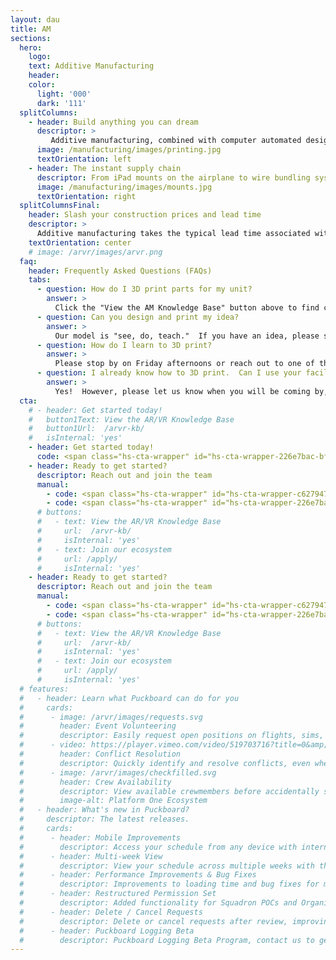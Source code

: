 ```yaml
---
layout: dau
title: AM
sections:
  hero:
    logo: 
    text: Additive Manufacturing
    header: 
    color:
      light: '000'
      dark: '111'
  splitColumns:
    - header: Build anything you can dream
      descriptor: >
         Additive manufacturing, combined with computer automated design, gives you the powerful capability to turn a mental vision into a tangible product.  Whether you are making parts to assist the mission, learning to print coins for your unit, or even making toys to donate to the community, additive manufacturing can help to prototype, refine, and build quickly.
      image: /manufacturing/images/printing.jpg
      textOrientation: left
    - header: The instant supply chain
      descriptor: From iPad mounts on the airplane to wire bundling systems for Aeromedical Evacuation teams, additive manufacturing at Phoenix Spark has a legacy of bringing disruptively valuable capabilities to improve our warfighting capability in a fraction of the time of a normal supply chain.
      image: /manufacturing/images/mounts.jpg
      textOrientation: right
  splitColumnsFinal:
    header: Slash your construction prices and lead time
    descriptor: >
      Additive manufacturing takes the typical lead time associated with standard techniques and reduces by 80-90%.  If you would like to learn more about how to use our facilities to assist your unit, take a look at our knowledge base and reach out to our 3D printing lead!
    textOrientation: center
    # image: /arvr/images/arvr.png
  faq:
    header: Frequently Asked Questions (FAQs)
    tabs:
      - question: How do I 3D print parts for my unit?
        answer: >
          Click the "View the AM Knowledge Base" button above to find contact information, best practices, and existing contracts.  Once you are ready, feel free to contact one of the team members there to get going!
      - question: Can you design and print my idea?
        answer: >
          Our model is "see, do, teach."  If you have an idea, please stop by on Friday afternoons or reach out to one of the reps in our knowledge base.  They can provide you with either 1-on-1 mentoring or access to a scheduled 3D printing training course to get you started!
      - question: How do I learn to 3D print?
        answer: >
          Please stop by on Friday afternoons or reach out to one of the reps in our knowledge base.  They can provide you with either 1-on-1 mentoring or access to a scheduled 3D printing training course to get you started!
      - question: I already know how to 3D print.  Can I use your facilities?
        answer: >
          Yes!  However, please let us know when you will be coming by, either through the "Contact Us" link below, or by reaching out to an expert in the knowledge base.  For safety considerations, our printers are typically only open during normal business hours.
  cta:
    # - header: Get started today!
    #   button1Text: View the AR/VR Knowledge Base
    #   button1Url:  /arvr-kb/
    #   isInternal: 'yes'
    - header: Get started today!
      code: <span class="hs-cta-wrapper" id="hs-cta-wrapper-226e7bac-bf45-475e-9334-8376cbb0510d"><span class="hs-cta-node hs-cta-226e7bac-bf45-475e-9334-8376cbb0510d" id="hs-cta-226e7bac-bf45-475e-9334-8376cbb0510d"><!--[if lte IE 8]><div id="hs-cta-ie-element"></div><![endif]--><a href="https://cta-redirect.hubspot.com/cta/redirect/19681065/226e7bac-bf45-475e-9334-8376cbb0510d"  target="_blank" ><img class="hs-cta-img" id="hs-cta-img-226e7bac-bf45-475e-9334-8376cbb0510d" style="border-width:0px;" src="https://no-cache.hubspot.com/cta/default/19681065/226e7bac-bf45-475e-9334-8376cbb0510d.png"  alt="Join our Ecosystem"/></a></span><script charset="utf-8" src="https://js.hscta.net/cta/current.js"></script><script type="text/javascript"> hbspt.cta.load(19681065, '226e7bac-bf45-475e-9334-8376cbb0510d', {"region":"na1"}); </script></span>
    - header: Ready to get started?
      descriptor: Reach out and join the team
      manual:
        - code: <span class="hs-cta-wrapper" id="hs-cta-wrapper-c6279472-1d4d-475e-abe7-9cdc5a8293e4"><span class="hs-cta-node hs-cta-c6279472-1d4d-475e-abe7-9cdc5a8293e4" id="hs-cta-c6279472-1d4d-475e-abe7-9cdc5a8293e4"><!--[if lte IE 8]><div id="hs-cta-ie-element"></div><![endif]--><a href="https://cta-redirect.hubspot.com/cta/redirect/19681065/c6279472-1d4d-475e-abe7-9cdc5a8293e4"  target="_blank" ><img class="hs-cta-img" id="hs-cta-img-c6279472-1d4d-475e-abe7-9cdc5a8293e4" style="border-width:0px;" src="https://no-cache.hubspot.com/cta/default/19681065/c6279472-1d4d-475e-abe7-9cdc5a8293e4.png"  alt="View the Additive Manufacturing Knowledge Base"/></a></span><script charset="utf-8" src="https://js.hscta.net/cta/current.js"></script><script type="text/javascript"> hbspt.cta.load(19681065, 'c6279472-1d4d-475e-abe7-9cdc5a8293e4', {"region":"na1"}); </script></span>
        - code: <span class="hs-cta-wrapper" id="hs-cta-wrapper-226e7bac-bf45-475e-9334-8376cbb0510d"><span class="hs-cta-node hs-cta-226e7bac-bf45-475e-9334-8376cbb0510d" id="hs-cta-226e7bac-bf45-475e-9334-8376cbb0510d"><!--[if lte IE 8]><div id="hs-cta-ie-element"></div><![endif]--><a href="https://cta-redirect.hubspot.com/cta/redirect/19681065/226e7bac-bf45-475e-9334-8376cbb0510d"  target="_blank" ><img class="hs-cta-img" id="hs-cta-img-226e7bac-bf45-475e-9334-8376cbb0510d" style="border-width:0px;" src="https://no-cache.hubspot.com/cta/default/19681065/226e7bac-bf45-475e-9334-8376cbb0510d.png"  alt="Join our Ecosystem"/></a></span><script charset="utf-8" src="https://js.hscta.net/cta/current.js"></script><script type="text/javascript"> hbspt.cta.load(19681065, '226e7bac-bf45-475e-9334-8376cbb0510d', {"region":"na1"}); </script></span>
      # buttons:
      #   - text: View the AR/VR Knowledge Base
      #     url:  /arvr-kb/
      #     isInternal: 'yes'
      #   - text: Join our ecosystem
      #     url: /apply/
      #     isInternal: 'yes'
    - header: Ready to get started?
      descriptor: Reach out and join the team
      manual:
        - code: <span class="hs-cta-wrapper" id="hs-cta-wrapper-c6279472-1d4d-475e-abe7-9cdc5a8293e4"><span class="hs-cta-node hs-cta-c6279472-1d4d-475e-abe7-9cdc5a8293e4" id="hs-cta-c6279472-1d4d-475e-abe7-9cdc5a8293e4"><!--[if lte IE 8]><div id="hs-cta-ie-element"></div><![endif]--><a href="https://cta-redirect.hubspot.com/cta/redirect/19681065/c6279472-1d4d-475e-abe7-9cdc5a8293e4"  target="_blank" ><img class="hs-cta-img" id="hs-cta-img-c6279472-1d4d-475e-abe7-9cdc5a8293e4" style="border-width:0px;" src="https://no-cache.hubspot.com/cta/default/19681065/c6279472-1d4d-475e-abe7-9cdc5a8293e4.png"  alt="View the Additive Manufacturing Knowledge Base"/></a></span><script charset="utf-8" src="https://js.hscta.net/cta/current.js"></script><script type="text/javascript"> hbspt.cta.load(19681065, 'c6279472-1d4d-475e-abe7-9cdc5a8293e4', {"region":"na1"}); </script></span>
        - code: <span class="hs-cta-wrapper" id="hs-cta-wrapper-226e7bac-bf45-475e-9334-8376cbb0510d"><span class="hs-cta-node hs-cta-226e7bac-bf45-475e-9334-8376cbb0510d" id="hs-cta-226e7bac-bf45-475e-9334-8376cbb0510d"><!--[if lte IE 8]><div id="hs-cta-ie-element"></div><![endif]--><a href="https://cta-redirect.hubspot.com/cta/redirect/19681065/226e7bac-bf45-475e-9334-8376cbb0510d"  target="_blank" ><img class="hs-cta-img" id="hs-cta-img-226e7bac-bf45-475e-9334-8376cbb0510d" style="border-width:0px;" src="https://no-cache.hubspot.com/cta/default/19681065/226e7bac-bf45-475e-9334-8376cbb0510d.png"  alt="Join our Ecosystem"/></a></span><script charset="utf-8" src="https://js.hscta.net/cta/current.js"></script><script type="text/javascript"> hbspt.cta.load(19681065, '226e7bac-bf45-475e-9334-8376cbb0510d', {"region":"na1"}); </script></span>
      # buttons:
      #   - text: View the AR/VR Knowledge Base
      #     url:  /arvr-kb/
      #     isInternal: 'yes'
      #   - text: Join our ecosystem
      #     url: /apply/
      #     isInternal: 'yes'
  # features:
  #   - header: Learn what Puckboard can do for you
  #     cards:
  #      - image: /arvr/images/requests.svg
  #        header: Event Volunteering
  #        descriptor: Easily request open positions on flights, sims, or ground events from your personal device, anywhere in the world...without needing a lengthy text chain to your schedulers.
  #      - video: https://player.vimeo.com/video/519703716?title=0&amp;byline=0&amp;portrait=0&amp;badge=0&amp;autopause=0&amp;player_id=0&amp;app_id=58479
  #        header: Conflict Resolution
  #        descriptor: Quickly identify and resolve conflicts, even when crewmembers are scheduled separately by two different organizations.
  #      - image: /arvr/images/checkfilled.svg
  #        header: Crew Availability
  #        descriptor: View available crewmembers before accidentally scheduling someone for two flights at the same time.
  #        image-alt: Platform One Ecosystem
  #   - header: What's new in Puckboard?
  #     descriptor: The latest releases.
  #     cards:
  #      - header: Mobile Improvements
  #        descriptor: Access your schedule from any device with internet connection, make requests, and approve them all on your phone. 
  #      - header: Multi-week View
  #        descriptor: View your schedule across multiple weeks with the click of a button, with easy filters available to view by personnel or event type.
  #      - header: Performance Improvements & Bug Fixes
  #        descriptor: Improvements to loading time and bug fixes for multiple features. 
  #      - header: Restructured Permission Set
  #        descriptor: Added functionality for Squadron POCs and Organizational Admins, with greater flexibility to scale fast and securely.
  #      - header: Delete / Cancel Requests
  #        descriptor: Delete or cancel requests after review, improving communications within your squadron. 
  #      - header: Puckboard Logging Beta
  #        descriptor: Puckboard Logging Beta Program, contact us to get involved!
---
```


